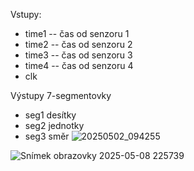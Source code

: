 Vstupy:
  - time1 -- čas od senzoru 1
  - time2 -- čas od senzoru 2
  - time3 -- čas od senzoru 3
  - time4 -- čas od senzoru 4
  - clk

Výstupy
7-segmentovky
  - seg1 desítky
  - seg2 jednotky
  - seg3 směr
![20250502_094255](https://github.com/user-attachments/assets/efab28f1-9def-4b59-a3f6-0f94c06b3759)


![Snímek obrazovky 2025-05-08 225739](https://github.com/user-attachments/assets/306a3084-6c54-4104-ba78-0aa7fb58f637)



